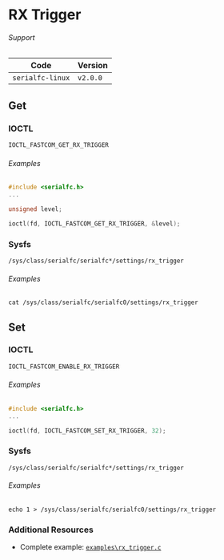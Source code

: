 # RX Trigger

###### Support
| Code         | Version
| ------------ | --------
| `serialfc-linux` | `v2.0.0`


## Get
### IOCTL
```c
IOCTL_FASTCOM_GET_RX_TRIGGER
```

###### Examples
```c
#include <serialfc.h>
...

unsigned level;

ioctl(fd, IOCTL_FASTCOM_GET_RX_TRIGGER, &level);
```

### Sysfs
```
/sys/class/serialfc/serialfc*/settings/rx_trigger
```

###### Examples
```
cat /sys/class/serialfc/serialfc0/settings/rx_trigger
```


## Set
### IOCTL
```c
IOCTL_FASTCOM_ENABLE_RX_TRIGGER
```

###### Examples
```c
#include <serialfc.h>
...

ioctl(fd, IOCTL_FASTCOM_SET_RX_TRIGGER, 32);
```

### Sysfs
```
/sys/class/serialfc/serialfc*/settings/rx_trigger
```

###### Examples
```
echo 1 > /sys/class/serialfc/serialfc0/settings/rx_trigger
```


### Additional Resources
- Complete example: [`examples\rx_trigger.c`](https://github.com/commtech/serialfc-linux/blob/master/examples/rx_trigger.c)
